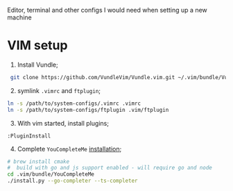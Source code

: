 Editor, terminal and other configs I would need when setting up a new machine

# VIM setup
1. Install Vundle;
```bash
 git clone https://github.com/VundleVim/Vundle.vim.git ~/.vim/bundle/Vundle.vim
 ```
 2. symlink `.vimrc` and `ftplugin`;
 ```bash
 ln -s /path/to/system-configs/.vimrc .vimrc
 ln -s /path/to/system-configs/ftplugin .vim/ftplugin
 ```
 3. With vim started, install plugins;
 ```vim
 :PluginInstall
 ```
 4. Complete `YouCompleteMe` [installation](https://github.com/ycm-core/YouCompleteMe#installation);
 ```bash
# brew install cmake
#  build with go and js support enabled - will require go and node
cd .vim/bundle/YouCompleteMe
./install.py --go-completer --ts-completer
 ```
